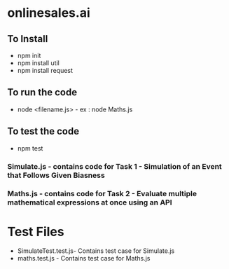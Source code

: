 # onlinesales.ai

## To Install ##
  * npm init
  * npm install util
  * npm install request
 
 ## To run the code ## 
 * node <filename.js> - ex : node Maths.js
 
 ## To test the code ##
 * npm test
 
### Simulate.js - contains code for Task 1 - Simulation of an Event that Follows Given Biasness
### Maths.js - contains code for Task 2 - Evaluate multiple mathematical expressions at once using an API

# Test Files
* SimulateTest.test.js- Contains test case for Simulate.js
* maths.test.js - Contains test case for Maths.js
